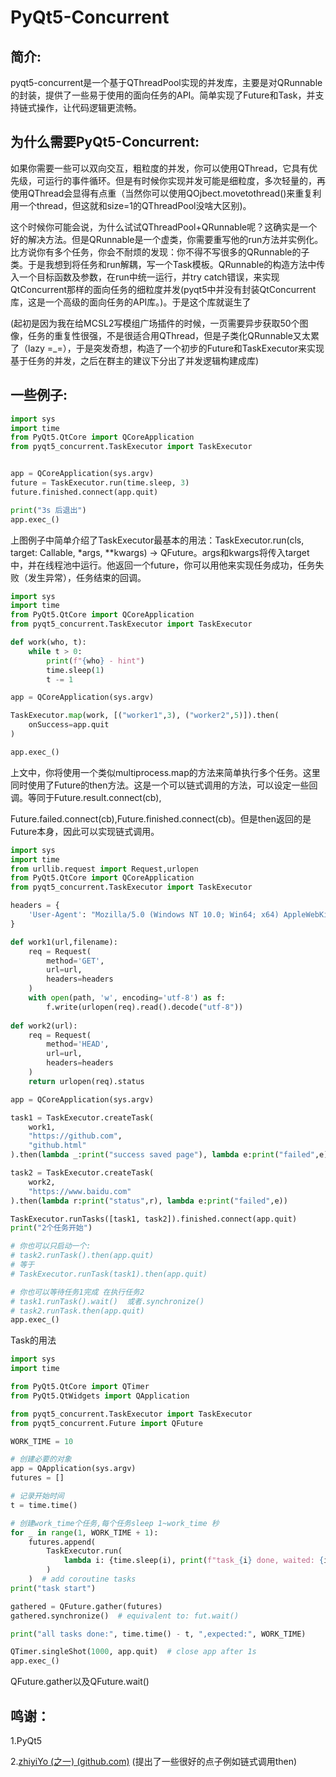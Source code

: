 # PyQt5-Concurrent

## 简介:

​	pyqt5-concurrent是一个基于QThreadPool实现的并发库，主要是对QRunnable的封装，提供了一些易于使用的面向任务的API。简单实现了Future和Task，并支持链式操作，让代码逻辑更流畅。

## 为什么需要PyQt5-Concurrent:

​	如果你需要一些可以双向交互，粗粒度的并发，你可以使用QThread，它具有优先级，可运行的事件循环。但是有时候你实现并发可能是细粒度，多次轻量的，再使用QThread会显得有点重（当然你可以使用QOjbect.movetothread()来重复利用一个thread，但这就和size=1的QThreadPool没啥大区别)。

​	这个时候你可能会说，为什么试试QThreadPool+QRunnable呢？这确实是一个好的解决方法。但是QRunnable是一个虚类，你需要重写他的run方法并实例化。比方说你有多个任务，你会不耐烦的发现：你不得不写很多的QRunnable的子类。于是我想到将任务和run解耦，写一个Task模板。QRunnable的构造方法中传入一个目标函数及参数，在run中统一运行，并try catch错误，来实现QtConcurrent那样的面向任务的细粒度并发(pyqt5中并没有封装QtConcurrent库，这是一个高级的面向任务的API库。)。于是这个库就诞生了

​	(起初是因为我在给MCSL2写模组广场插件的时候，一页需要异步获取50个图像，任务的重复性很强，不是很适合用QThread，但是子类化QRunnable又太累了（lazy =_=），于是突发奇想，构造了一个初步的Future和TaskExecutor来实现基于任务的并发，之后在群主的建议下分出了并发逻辑构建成库)

## 一些例子:

```python
import sys
import time
from PyQt5.QtCore import QCoreApplication
from pyqt5_concurrent.TaskExecutor import TaskExecutor


app = QCoreApplication(sys.argv)
future = TaskExecutor.run(time.sleep, 3)
future.finished.connect(app.quit)

print("3s 后退出")
app.exec_()
```

上图例子中简单介绍了TaskExecutor最基本的用法：TaskExecutor.run(cls, target: Callable, *args, **kwargs) -> QFuture。args和kwargs将传入target中，并在线程池中运行。他返回一个future，你可以用他来实现任务成功，任务失败（发生异常），任务结束的回调。



```python
import sys
import time
from PyQt5.QtCore import QCoreApplication
from pyqt5_concurrent.TaskExecutor import TaskExecutor

def work(who, t):
    while t > 0:
        print(f"{who} - hint")
        time.sleep(1)
        t -= 1

app = QCoreApplication(sys.argv)

TaskExecutor.map(work, [("worker1",3), ("worker2",5)]).then(
    onSuccess=app.quit
)

app.exec_()
```

上文中，你将使用一个类似multiprocess.map的方法来简单执行多个任务。这里同时使用了Future的then方法。这是一个可以链式调用的方法，可以设定一些回调。等同于Future.result.connect(cb),

Future.failed.connect(cb),Future.finished.connect(cb)。但是then返回的是Future本身，因此可以实现链式调用。



```python
import sys
import time
from urllib.request import Request,urlopen
from PyQt5.QtCore import QCoreApplication
from pyqt5_concurrent.TaskExecutor import TaskExecutor

headers = {
    'User-Agent': "Mozilla/5.0 (Windows NT 10.0; Win64; x64) AppleWebKit/537.36 (KHTML, like Gecko) Chrome/118.0.0.0 Safari/537.36 Edg/118.0.0.0"
}

def work1(url,filename):
    req = Request(
    	method='GET',
        url=url,
        headers=headers
    )
    with open(path, 'w', encoding='utf-8') as f:
        f.write(urlopen(req).read().decode("utf-8"))
    
def work2(url):
    req = Request(
    	method='HEAD',
        url=url,
        headers=headers
    )
    return urlopen(req).status

app = QCoreApplication(sys.argv)

task1 = TaskExecutor.createTask(
    work1, 
    "https://github.com",
    "github.html"
).then(lambda _:print("success saved page"), lambda e:print("failed",e))

task2 = TaskExecutor.createTask(
	work2,
    "https://www.baidu.com"
).then(lambda r:print("status",r), lambda e:print("failed",e))

TaskExecutor.runTasks([task1, task2]).finished.connect(app.quit)
print("2个任务开始")

# 你也可以只启动一个:
# task2.runTask().then(app.quit)
# 等于
# TaskExecutor.runTask(task1).then(app.quit)

# 你也可以等待任务1完成 在执行任务2
# task1.runTask().wait()  或者.synchronize()
# task2.runTask.then(app.quit)
app.exec_()
```

Task的用法



```python
import sys
import time

from PyQt5.QtCore import QTimer
from PyQt5.QtWidgets import QApplication

from pyqt5_concurrent.TaskExecutor import TaskExecutor
from pyqt5_concurrent.Future import QFuture

WORK_TIME = 10

# 创建必要的对象
app = QApplication(sys.argv)
futures = []

# 记录开始时间
t = time.time()

# 创建work_time个任务,每个任务sleep 1~work_time 秒
for _ in range(1, WORK_TIME + 1):
    futures.append(
        TaskExecutor.run(
            lambda i: {time.sleep(i), print(f"task_{i} done, waited: {i}s")}, _
        )
    )  # add coroutine tasks
print("task start")

gathered = QFuture.gather(futures)
gathered.synchronize()  # equivalent to: fut.wait()

print("all tasks done:", time.time() - t, ",expected:", WORK_TIME)

QTimer.singleShot(1000, app.quit)  # close app after 1s
app.exec_()
```

QFuture.gather以及QFuture.wait()



## 鸣谢：

1.PyQt5

2.[zhiyiYo (之一) (github.com)](https://github.com/zhiyiYo) (提出了一些很好的点子例如链式调用then)